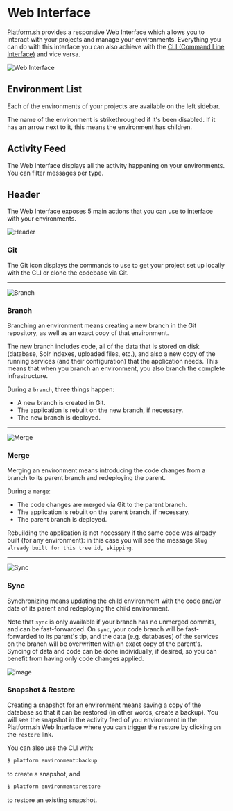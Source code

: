 # Web Interface

[Platform.sh](https://platform.sh/) provides a responsive Web Interface which allows you to interact with your projects and manage your environments. Everything you can do with this interface you can also achieve with the  [CLI (Command Line Interface)](/administration/cli.md) and vice versa.

![Web Interface](/images/platform-ui.png)

## Environment List

Each of the environments of your projects are available on the left sidebar.

The name of the environment is strikethroughed if it's been disabled. If it has an arrow next to it, this means the environment has children.

## Activity Feed

The Web Interface displays all the activity happening on your environments. You can filter messages per type.

## Header


The Web Interface exposes 5 main actions that you can use to interface with your environments.

![Header](/images/ui-header.png)

### Git

The Git icon displays the commands to use to get your project set up locally with the CLI or clone the codebase via Git.

------------------------------------------------------------------------

![Branch](/images/icon-branch.png)

### Branch

Branching an environment means creating a new branch in the Git repository, as well as an exact copy of that environment.

The new branch includes code, all of the data that is stored on disk (database, Solr indexes, uploaded files, etc.), and also a new copy of the running services (and their configuration) that the application needs. This means that when you branch an environment, you also branch the complete infrastructure.

During a `branch`, three things happen:

* A new branch is created in Git.
* The application is rebuilt on the new branch, if necessary.
* The new branch is deployed.

------------------------------------------------------------------------

![Merge](/images/icon-merge.png)

### Merge

Merging an environment means introducing the code changes from a branch to its parent branch and redeploying the parent.

During a `merge`:

* The code changes are merged via Git to the parent branch.
* The application is rebuilt on the parent branch, if necessary.
* The parent branch is deployed.

Rebuilding the application is not necessary if the same code was already built (for any environment): in this case you will see the message ``Slug already built for this tree id, skipping``.

------------------------------------------------------------------------

![Sync](/images/icon-sync.png)

### Sync

Synchronizing means updating the child environment with the code and/or data of its parent and redeploying the child environment.

Note that `sync` is only available if your branch has no unmerged commits, and can be fast-forwarded. On `sync`, your code branch will be fast-forwarded to its parent's tip, and the data (e.g. databases) of the services on the branch will be overwritten with an exact copy of the parent's. Syncing of data and code can be done individually, if desired, so you can benefit from having only code changes applied.

![image](/images/icon-backup.png)

### Snapshot & Restore

Creating a snapshot for an environment means saving a copy of the database so that it can be restored (in other words, create a backup). You will see the snapshot in the activity feed of you environment in the Platform.sh Web Interface where you can trigger the restore by
clicking on the `restore` link.

You can also use the CLI with:

```bash
$ platform environment:backup
```

to create a snapshot, and

```bash
$ platform environment:restore
```

to restore an existing snapshot.
